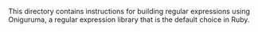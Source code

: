 This directory contains instructions for building regular expressions using Oniguruma, a regular expression library that is the default choice in Ruby. 
